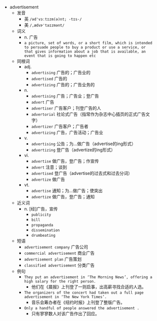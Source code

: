 - advertisement
  - 发音
    - 英 `/əd'vɜːtɪzm(ə)nt; -tɪs-/`
    - 美 `/,ædvɚ'taɪzmənt/`
  - 词义
    - n. 广告
    - `a picture, set of words, or a short film, which is intended to persuade people to buy a product or use a service, or that gives information about a job that is available, an event that is going to happen etc`
  - 同根词
    - adj.
      - `advertising` 广告的；广告业的
      - `advertised` 广告的
      - `advertizing` 广告的；广告业务的
    - n.
      - `advertising` 广告；广告业；登广告
      - `advert` 广告
      - `advertiser` 广告客户；刊登广告的人
      - `advertorial` 社论式广告（指常作为杂志中心插页的正式广告文字）
      - `advertizer` 广告客户；广告者
      - `advertizing` 广告，广告活动；广告业
    - v.
      - `advertising` 公告；为…做广告（advertise的ing形式）
      - `advertizing` 登广告（advertize的ing形式）
    - vi.
      - `advertise` 做广告，登广告；作宣传
      - `advert` 注意；谈到
      - `advertised` 登广告（advertise的过去式和过去分词）
      - `advertize` 做广告
    - vt.
      - `advertise` 通知；为…做广告；使突出
      - `advertize` 做广告，登广告；通知
  - 近义词
    - n. [经]广告，宣传
      - `publicity`
      - `bill`
      - `propaganda`
      - `dissemination`
      - `drumbeating`
  - 短语
    - `advertisement company` 广告公司 
    - `commercial advertisement` 商业广告 
    - `advertisement plan` 广告策划 
    - `classified advertisement` 分类广告 
  - 例句
    - `They put an advertisement in ‘The Morning News’, offering a high salary for the right person.`
      - 他们在《晨报》上刊登了一则启事，出高薪寻找合适的人选。
    - `The organizers of the concert had taken out a full page advertisement in ‘The New York Times’.`
      - 音乐会筹办者在《纽约时报》上刊登了整版广告。
    - `Only a handful of people answered the advertisement .`
      - 只有寥寥数人对该广告作出了回应。

